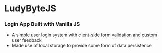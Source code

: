 # LudyByteJS

### Login App Built with Vanilla JS

- A simple user login system with client-side form validation and custom user feedback
- Made use of local storage to provide some form of data persistence

